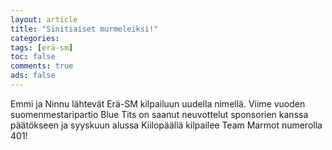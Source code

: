 ```yaml
---
layout: article
title: "Sinitiaiset murmeleiksi!"
categories:
tags: [erä-sm]
toc: false
comments: true
ads: false
---
```


Emmi ja Ninnu lähtevät Erä-SM kilpailuun uudella nimellä. Viime vuoden
suomenmestaripartio Blue Tits on saanut neuvottelut sponsorien kanssa  
päätökseen ja syyskuun alussa Kiilopäällä kilpailee Team Marmot numerolla 401!
